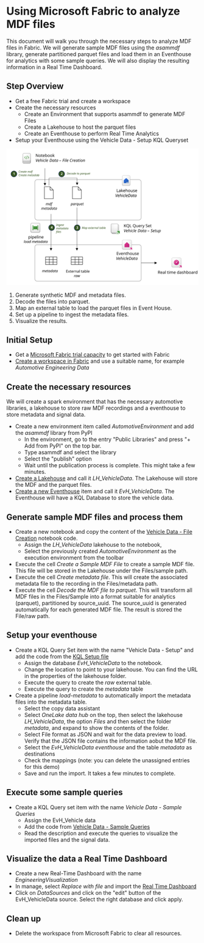 # Using Microsoft Fabric to analyze MDF files

This document will walk you through the necessary steps to analyze MDF files in Fabric. We will generate sample MDF files using the *asammdf* library, generate partitioned parquet files and load them in an Eventhouse for analytics with some sample queries. We will also display the resulting information in a Real Time Dashboard.

## Step Overview

- Get a free Fabric trial and create a workspace
- Create the necessary resources
  - Create an Environment that supports asammdf to generate MDF Files
  - Create a Lakehouse to host the parquet files
  - Create an Eventhouse to perform Real Time Analytics
- Setup your Eventhouse using the Vehicle Data - Setup KQL Queryset

![Sample Fabric Configuration](sample-fabric-configuration.svg)

1. Generate synthetic MDF and metadata files.
1. Decode the files into parquet.
1. Map an external table to load the parquet files in Event House.
1. Set up a pipeline to ingest the metadata files.
1. Visualize the results.

## Initial Setup

- Get a [Microsoft Fabric trial capacity](https://learn.microsoft.com/fabric/get-started/fabric-trial) to get started with Fabric
- [Create a workspace in Fabric](https://learn.microsoft.com/fabric/get-started/create-workspaces) and use a suitable name, for example *Automotive Engineering Data*

## Create the necessary resources

We will create a spark environment that has the necessary automotive libraries, a lakehouse to store raw MDF recordings and a eventhouse to store metadata and signal data.

- Create a new environment item called *AutomotiveEnvironment* and add the *asammdf* library from PyPI
  - In the environment, go to the entry "Public Libraries" and press "+ Add from PyPI" on the top bar.
  - Type asammdf and select the library
  - Select the "publish" option
  - Wait until the publication process is complete. This might take a few minutes.
- [Create a Lakehouse](https://learn.microsoft.com/fabric/data-engineering/create-lakehouse) and call it *LH_VehicleData*. The Lakehouse will store the MDF and the parquet files.
- [Create a new Eventhouse](https://learn.microsoft.com/fabric/real-time-intelligence/create-eventhouse) item and call it *EvH_VehicleData*. The Eventhouse will have a KQL Database to store the vehicle data.

## Generate sample MDF files and process them

- Create a new notebook and copy the content of the [Vehicle Data - File Creation](VehicleData-FileCreation.ipynb) notebook code.
  - Assign the *LH_VehicleData* lakehouse to the notebook,
  - Select the previously created *AutomotiveEnvironment* as the execution environment from the toolbar
- Execute the cell *Create a Sample MDF File* to create a sample MDF file. This file will be stored in the Lakehouse under the Files/sample path.
- Execute the cell *Create metadata file*. This will create the associated metadata file to the recording in the Files/metadata path.
- Execute the cell *Decode the MDF file to parquet*. This will transform all MDF files in the Files/Sample into a format suitable for analytics (parquet), partitioned by source_uuid. The source_uuid is generated automatically for each generated MDF file. The result is stored the File/raw path.

## Setup your eventhouse

- Create a KQL Query Set item with the name "Vehicle Data - Setup" and add the code from the [KQL Setup file](VehicleData-Setup.kql)
  - Assign the database *EvH_VehicleData* to the notebook.
  - Change the location to point to your lakehouse. You can find the URL in the properties of the lakehouse folder.
  - Execute the query to create the *raw* external table.
  - Execute the query to create the *metadata* table
- Create a pipeline *load-metadata* to automatically import the metadata files into the metadata table.
  - Select the copy data assistant
  - Select *OneLake data hub* on the top, then select the lakehouse *LH_VehicleData*, the option *Files* and then select the folder *metadata*, and expand to show the contents of the folder.
  - Select File format as JSON and wait for the data preview to load. Verify that the JSON file contains the information aobut the MDF file.
  - Select the *EvH_VehicleData eventhouse* and the table *metadata* as destinations
  - Check the mappings (note: you can delete the unassigned entries for this demo)
  - Save and run the import. It takes a few minutes to complete.

## Execute some sample queries

- Create a KQL Query set item with the name *Vehicle Data - Sample Queries* 
  - Assign the EvH_Vehicle data
  - Add the code from [Vehicle Data - Sample Queries](VehicleData-SampleQueries.kql)
  - Read the description and execute the queries to visualize the imported files and the signal data.

## Visualize the data a Real Time Dashboard

- Create a new Real-Time Dashboard with the name *EngineeringVisualization*
- In manage, select *Replace with file* and import the [Real Time Dashboard](Dashboard-Engineering.json)
- Click on *DataSources* and click on the "edit" button of the EvH_VehicleData source. Select the right database and click apply.

## Clean up

- Delete the workspace from Microsoft Fabric to clear all resources.
